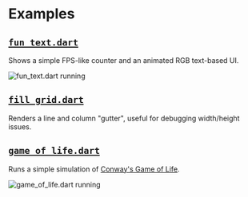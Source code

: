 # Examples

## [`fun_text.dart`](fun_text.dart)

Shows a simple FPS-like counter and an animated RGB text-based UI.

![fun_text.dart running](https://user-images.githubusercontent.com/168174/189504284-4e09879e-75bc-4916-afe0-998f1fa0e5ae.gif)

## [`fill_grid.dart`](fill_grid.dart)

Renders a line and column "gutter", useful for debugging width/height issues.

## [`game_of_life.dart`](game_of_life.dart)

Runs a simple simulation of [Conway's Game of Life](https://en.wikipedia.org/wiki/Conway%27s_Game_of_Life).

![game_of_life.dart running](https://user-images.githubusercontent.com/168174/189766271-b82502a2-a83f-4f24-bbbd-75b81ddfd1db.gif)
